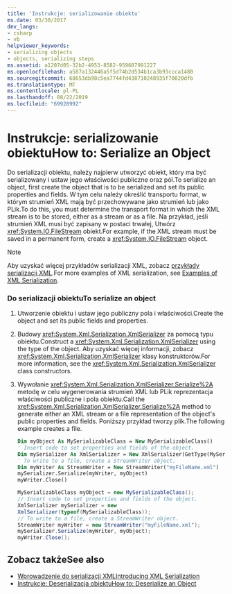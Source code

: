 ```yaml
---
title: 'Instrukcje: serializowanie obiektu'
ms.date: 03/30/2017
dev_langs:
- csharp
- vb
helpviewer_keywords:
- serializing objects
- objects, serializing steps
ms.assetid: a1207d05-32b2-4953-8582-959607991227
ms.openlocfilehash: a587a132446a5f5d74b2d534b1ca3b93ccca1480
ms.sourcegitcommit: 68653db98c5ea7744fd438710248935f70020dfb
ms.translationtype: MT
ms.contentlocale: pl-PL
ms.lasthandoff: 08/22/2019
ms.locfileid: "69928992"
---
```

# <a name="how-to-serialize-an-object"></a><span data-ttu-id="6351e-102">Instrukcje: serializowanie obiektu</span><span class="sxs-lookup"><span data-stu-id="6351e-102">How to: Serialize an Object</span></span>
<span data-ttu-id="6351e-103">Do serializacji obiektu, należy najpierw utworzyć obiekt, który ma być serializowany i ustaw jego właściwości publiczne oraz pól.</span><span class="sxs-lookup"><span data-stu-id="6351e-103">To serialize an object, first create the object that is to be serialized and set its public properties and fields.</span></span> <span data-ttu-id="6351e-104">W tym celu należy określić transportu format, w którym strumień XML mają być przechowywane jako strumień lub jako PLik.</span><span class="sxs-lookup"><span data-stu-id="6351e-104">To do this, you must determine the transport format in which the XML stream is to be stored, either as a stream or as a file.</span></span> <span data-ttu-id="6351e-105">Na przykład, jeśli strumień XML musi być zapisany w postaci trwałej, Utwórz <xref:System.IO.FileStream> obiekt.</span><span class="sxs-lookup"><span data-stu-id="6351e-105">For example, if the XML stream must be saved in a permanent form, create a <xref:System.IO.FileStream> object.</span></span>  
  
> [!NOTE]
> <span data-ttu-id="6351e-106">Aby uzyskać więcej przykładów serializacji XML, zobacz [przykłady serializacji XML](../../../docs/standard/serialization/examples-of-xml-serialization.md).</span><span class="sxs-lookup"><span data-stu-id="6351e-106">For more examples of XML serialization, see [Examples of XML Serialization](../../../docs/standard/serialization/examples-of-xml-serialization.md).</span></span>  
  
### <a name="to-serialize-an-object"></a><span data-ttu-id="6351e-107">Do serializacji obiektu</span><span class="sxs-lookup"><span data-stu-id="6351e-107">To serialize an object</span></span>  
  
1. <span data-ttu-id="6351e-108">Utworzenie obiektu i ustaw jego publiczny pola i właściwości.</span><span class="sxs-lookup"><span data-stu-id="6351e-108">Create the object and set its public fields and properties.</span></span>  
  
2. <span data-ttu-id="6351e-109">Budowy <xref:System.Xml.Serialization.XmlSerializer> za pomocą typu obiektu.</span><span class="sxs-lookup"><span data-stu-id="6351e-109">Construct a <xref:System.Xml.Serialization.XmlSerializer> using the type of the object.</span></span> <span data-ttu-id="6351e-110">Aby uzyskać więcej informacji, zobacz <xref:System.Xml.Serialization.XmlSerializer> klasy konstruktorów.</span><span class="sxs-lookup"><span data-stu-id="6351e-110">For more information, see the <xref:System.Xml.Serialization.XmlSerializer> class constructors.</span></span>  
  
3. <span data-ttu-id="6351e-111">Wywołanie <xref:System.Xml.Serialization.XmlSerializer.Serialize%2A> metodę w celu wygenerowania strumień XML lub PLik reprezentacja właściwości publiczne i pola obiektu.</span><span class="sxs-lookup"><span data-stu-id="6351e-111">Call the <xref:System.Xml.Serialization.XmlSerializer.Serialize%2A> method to generate either an XML stream or a file representation of the object's public properties and fields.</span></span> <span data-ttu-id="6351e-112">Poniższy przykład tworzy plik.</span><span class="sxs-lookup"><span data-stu-id="6351e-112">The following example creates a file.</span></span>  
  
    ```vb  
    Dim myObject As MySerializableClass = New MySerializableClass()  
    ' Insert code to set properties and fields of the object.  
    Dim mySerializer As XmlSerializer = New XmlSerializer(GetType(MySerializableClass))  
    ' To write to a file, create a StreamWriter object.  
    Dim myWriter As StreamWriter = New StreamWriter("myFileName.xml")  
    mySerializer.Serialize(myWriter, myObject)  
    myWriter.Close()  
    ```  
  
    ```csharp  
    MySerializableClass myObject = new MySerializableClass();  
    // Insert code to set properties and fields of the object.  
    XmlSerializer mySerializer = new   
    XmlSerializer(typeof(MySerializableClass));  
    // To write to a file, create a StreamWriter object.  
    StreamWriter myWriter = new StreamWriter("myFileName.xml");  
    mySerializer.Serialize(myWriter, myObject);  
    myWriter.Close();  
    ```  
  
## <a name="see-also"></a><span data-ttu-id="6351e-113">Zobacz także</span><span class="sxs-lookup"><span data-stu-id="6351e-113">See also</span></span>

- [<span data-ttu-id="6351e-114">Wprowadzenie do serializacji XML</span><span class="sxs-lookup"><span data-stu-id="6351e-114">Introducing XML Serialization</span></span>](../../../docs/standard/serialization/introducing-xml-serialization.md)
- [<span data-ttu-id="6351e-115">Instrukcje: Deserializacja obiektu</span><span class="sxs-lookup"><span data-stu-id="6351e-115">How to: Deserialize an Object</span></span>](../../../docs/standard/serialization/how-to-deserialize-an-object.md)
